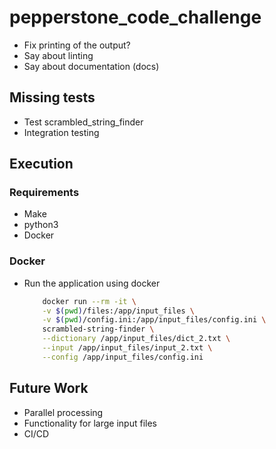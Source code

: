# pepperstone_code_challenge

- Fix printing of the output?
- Say about linting
- Say about documentation (docs)

## Missing tests
- Test scrambled_string_finder
- Integration testing

## Execution

### Requirements
- Make
- python3
- Docker

### Docker
- Run the application using docker
    ```bash
        docker run --rm -it \
        -v $(pwd)/files:/app/input_files \
        -v $(pwd)/config.ini:/app/input_files/config.ini \
        scrambled-string-finder \
        --dictionary /app/input_files/dict_2.txt \
        --input /app/input_files/input_2.txt \
        --config /app/input_files/config.ini
    ```

## Future Work
- Parallel processing
- Functionality for large input files
- CI/CD
